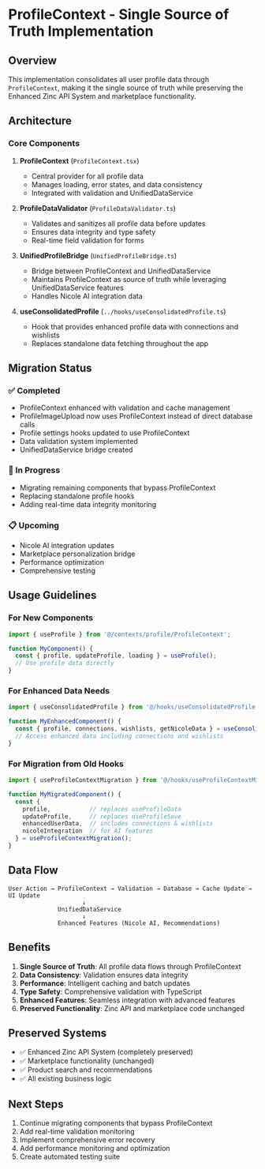 # ProfileContext - Single Source of Truth Implementation

## Overview

This implementation consolidates all user profile data through `ProfileContext`, making it the single source of truth while preserving the Enhanced Zinc API System and marketplace functionality.

## Architecture

### Core Components

1. **ProfileContext** (`ProfileContext.tsx`)
   - Central provider for all profile data
   - Manages loading, error states, and data consistency
   - Integrated with validation and UnifiedDataService

2. **ProfileDataValidator** (`ProfileDataValidator.ts`)
   - Validates and sanitizes all profile data before updates
   - Ensures data integrity and type safety
   - Real-time field validation for forms

3. **UnifiedProfileBridge** (`UnifiedProfileBridge.ts`)
   - Bridge between ProfileContext and UnifiedDataService
   - Maintains ProfileContext as source of truth while leveraging UnifiedDataService features
   - Handles Nicole AI integration data

4. **useConsolidatedProfile** (`../hooks/useConsolidatedProfile.ts`)
   - Hook that provides enhanced profile data with connections and wishlists
   - Replaces standalone data fetching throughout the app

## Migration Status

### ✅ Completed
- ProfileContext enhanced with validation and cache management
- ProfileImageUpload now uses ProfileContext instead of direct database calls
- Profile settings hooks updated to use ProfileContext
- Data validation system implemented
- UnifiedDataService bridge created

### 🔄 In Progress
- Migrating remaining components that bypass ProfileContext
- Replacing standalone profile hooks
- Adding real-time data integrity monitoring

### 📋 Upcoming
- Nicole AI integration updates
- Marketplace personalization bridge
- Performance optimization
- Comprehensive testing

## Usage Guidelines

### For New Components
```typescript
import { useProfile } from '@/contexts/profile/ProfileContext';

function MyComponent() {
  const { profile, updateProfile, loading } = useProfile();
  // Use profile data directly
}
```

### For Enhanced Data Needs
```typescript
import { useConsolidatedProfile } from '@/hooks/useConsolidatedProfile';

function MyEnhancedComponent() {
  const { profile, connections, wishlists, getNicoleData } = useConsolidatedProfile();
  // Access enhanced data including connections and wishlists
}
```

### For Migration from Old Hooks
```typescript
import { useProfileContextMigration } from '@/hooks/useProfileContextMigration';

function MyMigratedComponent() {
  const { 
    profile,           // replaces useProfileData
    updateProfile,     // replaces useProfileSave
    enhancedUserData,  // includes connections & wishlists
    nicoleIntegration  // for AI features
  } = useProfileContextMigration();
}
```

## Data Flow

```
User Action → ProfileContext → Validation → Database → Cache Update → UI Update
                     ↓
              UnifiedDataService
                     ↓
              Enhanced Features (Nicole AI, Recommendations)
```

## Benefits

1. **Single Source of Truth**: All profile data flows through ProfileContext
2. **Data Consistency**: Validation ensures data integrity
3. **Performance**: Intelligent caching and batch updates
4. **Type Safety**: Comprehensive validation with TypeScript
5. **Enhanced Features**: Seamless integration with advanced features
6. **Preserved Functionality**: Zinc API and marketplace code unchanged

## Preserved Systems

- ✅ Enhanced Zinc API System (completely preserved)
- ✅ Marketplace functionality (unchanged)
- ✅ Product search and recommendations
- ✅ All existing business logic

## Next Steps

1. Continue migrating components that bypass ProfileContext
2. Add real-time validation monitoring
3. Implement comprehensive error recovery
4. Add performance monitoring and optimization
5. Create automated testing suite